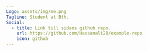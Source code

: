 ```yaml
---
Logo: assets/img/me.png
Tagline: Student at Bth.
Social:
  - title: Link till sidans github repo.
    url: https://github.com/Hassanali28/example-repo
    icon: github
---
```

